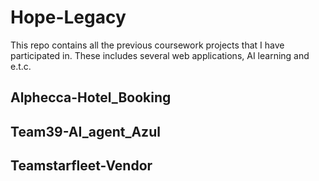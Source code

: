 # Hope-Legacy
This repo contains all the previous coursework projects that I have participated in. These includes several web applications, AI learning and e.t.c.

## Alphecca-Hotel_Booking

## Team39-AI_agent_Azul

## Teamstarfleet-Vendor